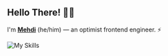 ## Hello There! 👋🏻

I'm **[Mehdi](https://x.com/Pyr33x)** (he/him) ― an optimist frontend engineer. ⚡

![My Skills](https://skillicons.dev/icons?i=ts,js,react,nextjs,tailwind,bun,postgres,prisma,docker,figma)
